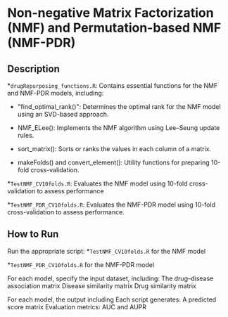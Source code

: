 # Non-negative Matrix Factorization (NMF) and Permutation-based NMF (NMF-PDR)

## Description
*```drugRepurposing_functions.R```: Contains essential functions for the NMF and NMF-PDR models, including:

- "find_optimal_rank()": Determines the optimal rank for the NMF model using an SVD-based approach.

- NMF_ELee(): Implements the NMF algorithm using Lee–Seung update rules.

- sort_matrix(): Sorts or ranks the values in each column of a matrix.

- makeFolds() and convert_element(): Utility functions for preparing 10-fold cross-validation.

*```TestNMF_CV10folds.R```: Evaluates the NMF model using 10-fold cross-validation to assess performance

*```TestNMF_PDR_CV10folds.R```: Evaluates the NMF-PDR model using 10-fold cross-validation to assess performance.

## How to Run
Run the appropriate script:
*```TestNMF_CV10folds.R``` for the NMF model

*```TestNMF_PDR_CV10folds.R``` for the NMF-PDR model

For each model, specify the input dataset, including:
The drug–disease association matrix
Disease similarity matrix
Drug similarity matrix

For each model, the output including
Each script generates:
A predicted score matrix
Evaluation metrics: AUC and AUPR
